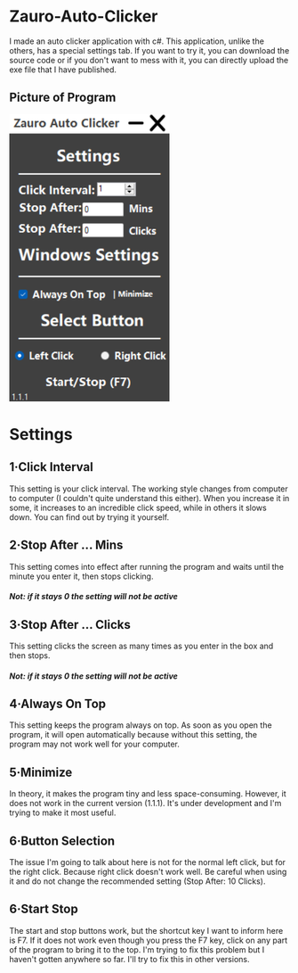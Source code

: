 # Zauro-Auto-Clicker
I made an auto clicker application with c#. This application, unlike the others, has a special settings tab. If you want to try it, you can download the source code or if you don't want to mess with it, you can directly upload the exe file that I have published.

## Picture of Program

![Screenshot](picture1.png)

# Settings

## 1·Click Interval
This setting is your click interval. The working style changes from computer to computer (I couldn't quite understand this either). When you increase it in some, it increases to an incredible click speed, while in others it slows down. You can find out by trying it yourself.

## 2·Stop After ... Mins
This setting comes into effect after running the program and waits until the minute you enter it, then stops clicking.

##### Not: if it stays 0 the setting will not be active

## 3·Stop After ... Clicks
This setting clicks the screen as many times as you enter in the box and then stops.

##### Not: if it stays 0 the setting will not be active

## 4·Always On Top
This setting keeps the program always on top. As soon as you open the program, it will open automatically because without this setting, the program may not work well for your computer.

## 5·Minimize
In theory, it makes the program tiny and less space-consuming. However, it does not work in the current version (1.1.1). It's under development and I'm trying to make it most useful.

## 6·Button Selection
The issue I'm going to talk about here is not for the normal left click, but for the right click. Because right click doesn't work well. Be careful when using it and do not change the recommended setting (Stop After: 10 Clicks).

## 6·Start Stop
The start and stop buttons work, but the shortcut key I want to inform here is F7. If it does not work even though you press the F7 key, click on any part of the program to bring it to the top. I'm trying to fix this problem but I haven't gotten anywhere so far. I'll try to fix this in other versions.
